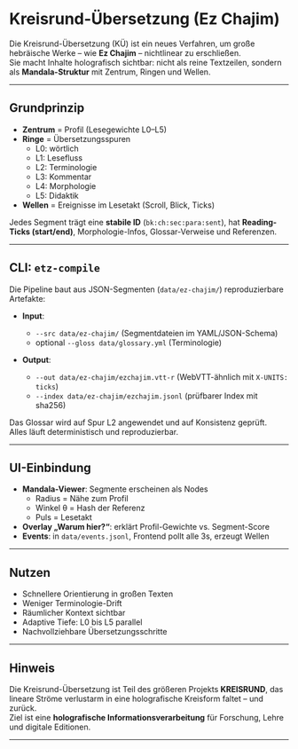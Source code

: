 # Kreisrund-Übersetzung (Ez Chajim)

Die Kreisrund-Übersetzung (KÜ) ist ein neues Verfahren, um große hebräische Werke – wie **Ez Chajim** – nichtlinear zu erschließen.  
Sie macht Inhalte holografisch sichtbar: nicht als reine Textzeilen, sondern als **Mandala-Struktur** mit Zentrum, Ringen und Wellen.

---

## Grundprinzip

- **Zentrum** = Profil (Lesegewichte L0–L5)  
- **Ringe** = Übersetzungsspuren  
  - L0: wörtlich  
  - L1: Lesefluss  
  - L2: Terminologie  
  - L3: Kommentar  
  - L4: Morphologie  
  - L5: Didaktik  
- **Wellen** = Ereignisse im Lesetakt (Scroll, Blick, Ticks)  

Jedes Segment trägt eine **stabile ID** (`bk:ch:sec:para:sent`), hat **Reading-Ticks (start/end)**, Morphologie-Infos, Glossar-Verweise und Referenzen.

---

## CLI: `etz-compile`

Die Pipeline baut aus JSON-Segmenten (`data/ez-chajim/`) reproduzierbare Artefakte:

- **Input**:  
  - `--src data/ez-chajim/` (Segmentdateien im YAML/JSON-Schema)  
  - optional `--gloss data/glossary.yml` (Terminologie)  

- **Output**:  
  - `--out data/ez-chajim/ezchajim.vtt-r` (WebVTT-ähnlich mit `X-UNITS: ticks`)  
  - `--index data/ez-chajim/ezchajim.jsonl` (prüfbarer Index mit sha256)  

Das Glossar wird auf Spur L2 angewendet und auf Konsistenz geprüft.  
Alles läuft deterministisch und reproduzierbar.

---

## UI-Einbindung

- **Mandala-Viewer**: Segmente erscheinen als Nodes  
  - Radius = Nähe zum Profil  
  - Winkel θ = Hash der Referenz  
  - Puls = Lesetakt  
- **Overlay „Warum hier?“**: erklärt Profil-Gewichte vs. Segment-Score  
- **Events**: in `data/events.jsonl`, Frontend pollt alle 3s, erzeugt Wellen

---

## Nutzen

- Schnellere Orientierung in großen Texten  
- Weniger Terminologie-Drift  
- Räumlicher Kontext sichtbar  
- Adaptive Tiefe: L0 bis L5 parallel  
- Nachvollziehbare Übersetzungsschritte

---

## Hinweis

Die Kreisrund-Übersetzung ist Teil des größeren Projekts **KREISRUND**, das lineare Ströme verlustarm in eine holografische Kreisform faltet – und zurück.  
Ziel ist eine **holografische Informationsverarbeitung** für Forschung, Lehre und digitale Editionen.

---
